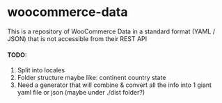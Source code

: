 # woocommerce-data
This is a repository of WooCommerce Data in a standard format (YAML / JSON) that is not accessible from their REST API

#### TODO:
1. Split into locales
2. Folder structure maybe like:
    continent
      country
        state
3. Need a generator that will combine & convert all the info into 1 giant yaml file or json (maybe under ./dist folder?)